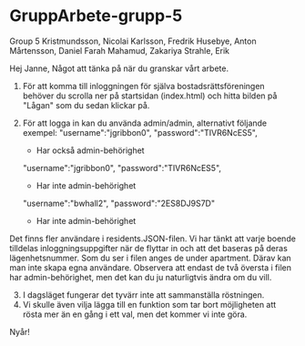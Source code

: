 # GruppArbete-grupp-5
 Group 5 Kristmundsson, Nicolai  Karlsson, Fredrik  Husebye, Anton  Mårtensson, Daniel  Farah Mahamud, Zakariya  Strahle, Erik

Hej Janne,
Något att tänka på när du granskar vårt arbete.

1. För att komma till inloggningen för själva bostadsrättsföreningen behöver du scrolla ner på startsidan (index.html) och hitta bilden på "Lågan" som du sedan klickar på. 
 
2. För att logga in kan du använda admin/admin, alternativt följande exempel:
    "username":"jgribbon0",
    "password":"TIVR6NcES5",
    - Har också admin-behörighet
    
    "username":"jgribbon0",
    "password":"TIVR6NcES5",
    - Har inte admin-behörighet
    
    "username":"bwhall2",
    "password":"2ES8DJ9S7D"
    - Har inte admin-behörighet
    
Det finns fler användare i residents.JSON-filen. Vi har tänkt att varje boende tilldelas inloggningsuppgifter när de flyttar in och att det baseras på deras lägenhetsnummer. Som du ser i filen anges de under apartment. Därav kan man inte skapa egna användare. Observera att endast de två översta i filen har admin-behörighet, men det kan du ju naturligtvis ändra om du vill. 

3. I dagsläget fungerar det tyvärr inte att sammanställa röstningen. 
4. Vi skulle även vilja lägga till en funktion som tar bort möjligheten att rösta mer än en gång i ett val, men det kommer vi inte göra.

Nyår!
